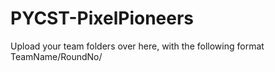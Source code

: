 # PYCST-PixelPioneers
Upload your team folders over here, with the following format TeamName/RoundNo/
